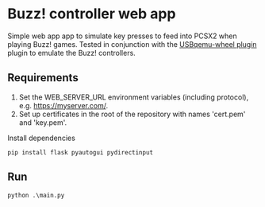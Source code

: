 # Buzz! controller web app
Simple web app app to simulate key presses to feed into PCSX2 when playing Buzz! games. Tested in conjunction with the [USBqemu-wheel plugin](https://github.com/jackun/USBqemu-wheel) plugin to emulate the Buzz! controllers.

## Requirements
1. Set the WEB_SERVER_URL environment variables (including protocol), e.g. https://myserver.com/.
2. Set up certificates in the root of the repository with names 'cert.pem' and 'key.pem'.

Install dependencies
```
pip install flask pyautogui pydirectinput
```

## Run
```
python .\main.py
```
